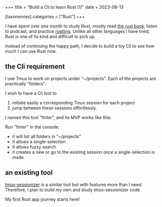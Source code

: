 +++
title = "Build a Cli to learn Rust (1)"
date = 2023-08-13

[taxonomies]
categories = ["Rust"]
+++

I have spent over one month to study Rust, mostly read [the rust book](https://doc.rust-lang.org/book/title-page.html), listen to podcast, and practice [rustling](https://github.com/rust-lang/rustlings).
Unlike all other languages I have tried, Rust is one of its kind and difficult to pick up.

Instead of continuing the happy path, I decide to build a toy Cli to see how much I can use Rust now.

## the Cli requirement

I use Tmux to work on projects under "~/projects". Each of the projects are practically "folders".

I wish to have a Cli tool to 
1. initiate easily a corresponding Tmux session for each project 
2. jump between these sessions effortlessly.

I named this tool "finter", and its MVP works like this:

Run "finter" in the console:

- it will list all folders in "~/projects"
- it allows a single-selection
- it allows fuzzy search
- it creates a new or go to the existing session once a single-selection is made


## an existing tool

[tmux-sessionizer](https://github.com/jrmoulton/tmux-sessionizer) is a similar tool but with features more than I need.
Therefore, I plan to build my own and study tmux-sessionizer code.

My first Rust app journey starts here!

